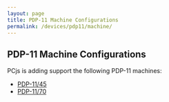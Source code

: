 ```yaml
---
layout: page
title: PDP-11 Machine Configurations
permalink: /devices/pdp11/machine/
---
```


PDP-11 Machine Configurations
-----------------------------

PCjs is adding support the following PDP-11 machines:

* [PDP-11/45](/devices/pdp11/machine/1145/)
* [PDP-11/70](/devices/pdp11/machine/1170/)
